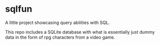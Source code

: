 # sqlfun
A little project showcasing query abilities with SQL.

This repo includes a SQLite database with what is essentially just dummy data in the form of rpg characters from a video game.
